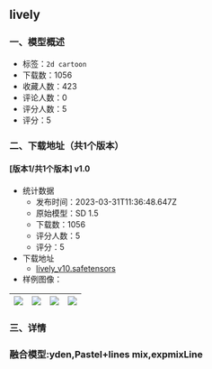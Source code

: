 ## lively
### 一、模型概述

- 标签：`2d cartoon`
- 下载数：1056
- 收藏人数：423
- 评论人数：0
- 评分人数：5
- 评分：5

### 二、下载地址（共1个版本）

#### [版本1/共1个版本] v1.0

- 统计数据
  - 发布时间：2023-03-31T11:36:48.647Z
  - 原始模型：SD 1.5
  - 下载数：1056
  - 评分人数：5
  - 评分：5
- 下载地址
  - [lively_v10.safetensors](https://civitai.com/api/download/models/32425)
- 样例图像：

| <img src="https://image.civitai.com/xG1nkqKTMzGDvpLrqFT7WA/5866bbe3-ef61-4a09-fef3-764f82ebb700/width=450/369448.jpeg" /> | <img src="https://image.civitai.com/xG1nkqKTMzGDvpLrqFT7WA/d5535067-3427-4cee-c4da-b0323bd2aa00/width=450/369798.jpeg" /> | <img src="https://image.civitai.com/xG1nkqKTMzGDvpLrqFT7WA/13964752-a660-441b-08f2-2deeb4b10900/width=450/369453.jpeg" /> | <img src="https://image.civitai.com/xG1nkqKTMzGDvpLrqFT7WA/fce59496-8245-4cd7-bb58-11e66ae4ec00/width=450/369452.jpeg" /> |
| ---- | ---- | ---- | ---- |


### 三、详情
<h3>融合模型:yden,Pastel+lines mix,expmixLine</h3>